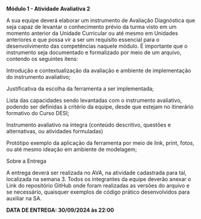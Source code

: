**Módulo 1 - Atividade Avaliativa 2**

A sua equipe deverá elaborar um instrumento de Avaliação Diagnóstica que seja capaz de levantar o conhecimento prévio da turma visto em um momento anterior da Unidade Curricular ou até mesmo em Unidades anteriores e que possa vir a ser um requisito essencial para o desenvolvimento das competências naquele módulo. É importante que o instrumento seja documentado e formalizado por meio de um arquivo, contendo os seguintes itens:

Introdução e contextualização da avaliação e ambiente de implementação do instrumento avaliativo;

Justificativa da escolha da ferramenta a ser implementada;

Lista das capacidades sendo levantadas com o instrumento avaliativo, podendo ser definidas à critério da equipe, desde que estejam no itinerário formativo do Curso DESI;

Instrumento avaliativo na íntegra (conteúdo descritivo, questões e alternativas, ou atividades formuladas)

Protótipo exemplo da aplicação da ferramenta por meio de link, print, fotos, ou até mesmo ideação em ambiente de modelagem;


Sobre a Entrega

A entrega deverá ser realizada no AVA, na atividade cadastrada para tal, localizada na semana 3. Todos os integrantes da equipe deverão anexar o Link do repositório GitHub onde foram realizadas as versões do arquivo e se necessário, quaisquer exemplos de código prático desenvolvidos para auxiliar na SA.


**DATA DE ENTREGA: 30/09/2024 às 22:00**

